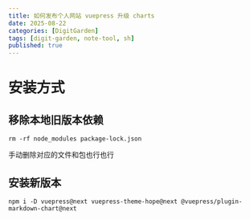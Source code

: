 ```yaml
---
title: 如何发布个人网站 vuepress 升级 charts
date: 2025-08-22
categories: [DigitGarden]
tags: [digit-garden, note-tool, sh]
published: true
---
```



# 安装方式

## 移除本地旧版本依赖

```
rm -rf node_modules package-lock.json
```

手动删除对应的文件和包也行也行

## 安装新版本

```
npm i -D vuepress@next vuepress-theme-hope@next @vuepress/plugin-markdown-chart@next
```